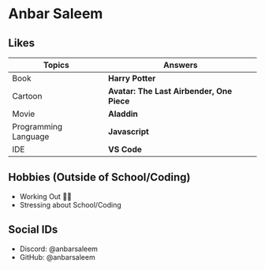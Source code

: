 # Anbar Saleem
## Likes
| **Topics**   | **Answers**                               |
|---------|---------------------------------------|
| Book    | __Harry Potter__                          |
| Cartoon | __Avatar: The Last Airbender, One Piece__ |
| Movie | __Aladdin__ |
| Programming Language | __Javascript__ |
| IDE | __VS Code__ |

## Hobbies (Outside of School/Coding)
- Working Out 🏋️‍♂️
- Stressing about School/Coding

## Social IDs
- Discord: @anbarsaleem
- GitHub: @anbarsaleem